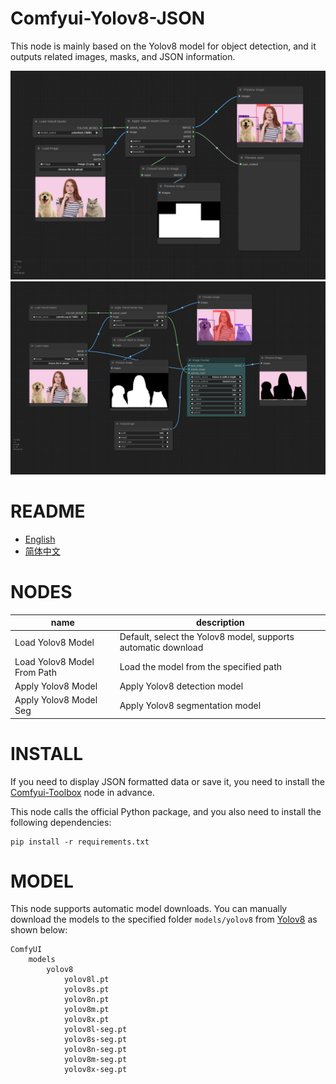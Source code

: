 # Comfyui-Yolov8-JSON
This node is mainly based on the Yolov8 model for object detection, and it outputs related images, masks, and JSON information.

![image](https://github.com/Alysondao/Comfyui-Yolov8-JSON/blob/main/docs/workflow.png)
![image](https://github.com/Alysondao/Comfyui-Yolov8-JSON/blob/main/docs/workflow1.png)

# README
- [English](README.md)
- [简体中文](readme/README.zh_CN.md)

# NODES
|name                         |description                                                     |
|-----------------------------|----------------------------------------------------------------|
|Load Yolov8 Model            |Default, select the Yolov8 model, supports automatic download   |
|Load Yolov8 Model From Path  |Load the model from the specified path                          |
|Apply Yolov8 Model           |Apply Yolov8 detection model                                    |
|Apply Yolov8 Model Seg       |Apply Yolov8 segmentation model                                 |

# INSTALL
If you need to display JSON formatted data or save it, you need to install the [Comfyui-Toolbox](https://github.com/zcfrank1st/Comfyui-Toolbox) node in advance.

This node calls the official Python package, and you also need to install the following dependencies:

```
pip install -r requirements.txt
```

# MODEL
This node supports automatic model downloads.
You can manually download the models to the specified folder `models/yolov8` from [Yolov8](https://github.com/ultralytics/ultralytics) as shown below:


```
ComfyUI
    models
        yolov8
            yolov8l.pt
            yolov8s.pt
            yolov8n.pt
            yolov8m.pt
            yolov8x.pt
            yolov8l-seg.pt
            yolov8s-seg.pt
            yolov8n-seg.pt
            yolov8m-seg.pt
            yolov8x-seg.pt
```
 
